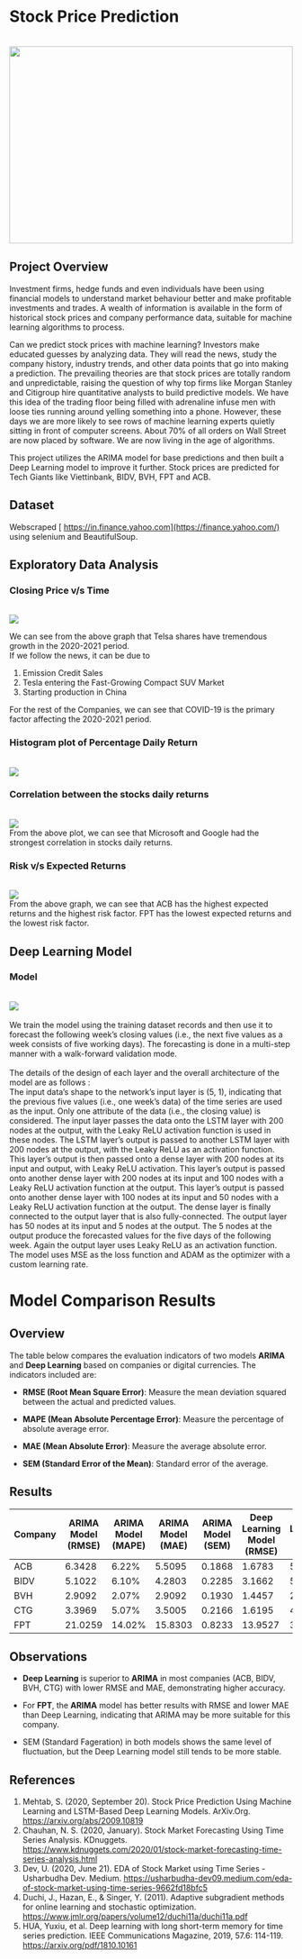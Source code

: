 # Stock Price Prediction
<br>
<img src='images/Stock-Price-Prediction.jpg' width = '100%' height='350px'>

## Project Overview

Investment firms, hedge funds and even individuals have been using financial models to understand market behaviour better and make profitable investments and trades. A wealth of information is available in the form of historical stock prices and company performance data, suitable for machine learning algorithms to process.

Can we predict stock prices with machine learning? Investors make educated guesses by analyzing data. They will read the news, study the company history, industry trends, and other data points that go into making a prediction. The prevailing theories are that stock prices are totally random and unpredictable, raising the question of why top firms like Morgan Stanley and Citigroup hire quantitative analysts to build predictive models. We have this idea of the trading floor being filled with adrenaline infuse men with loose ties running around yelling something into a phone. However, these days we are more likely to see rows of machine learning experts quietly sitting in front of computer screens. About 70% of all orders on Wall Street are now placed by software. We are now living in the age of algorithms.

This project utilizes the ARIMA model for base predictions and then built a Deep Learning model to improve it further. Stock prices are predicted for Tech Giants like Viettinbank, BIDV, BVH, FPT and ACB.


## Dataset
Webscraped [ https://in.finance.yahoo.com](https://finance.yahoo.com/) using selenium and BeautifulSoup.

## Exploratory Data Analysis

### Closing Price v/s Time
<br>
<img src='images/Closing_Price_and_Time.png'>

We can see from the above graph that Telsa shares have tremendous growth in the 2020-2021 period.
<br>
If we follow the news, it can be due to

1. Emission Credit Sales
2. Tesla entering the Fast-Growing Compact SUV Market
3. Starting production in China

For the rest of the Companies, we can see that COVID-19 is the primary factor affecting the 2020-2021 period.
<br>

### Histogram plot of Percentage Daily Return 
<br>
<img src='images/Daily_Returns.png'>


### Correlation between the stocks daily returns
<br>
<img src='images/output3.png'>
<br>
From the above plot, we can see that Microsoft and Google had the strongest correlation in stocks daily returns.

### Risk v/s Expected Returns
<br>
<img src='images/Risk_vs_Expected_Returns.png'>
<br>
From the above graph, we can see that ACB has the highest expected returns and the highest risk factor. FPT has the lowest expected returns and the lowest risk factor.

## Deep Learning Model

### Model
<br>
<img src='images/model1.png'>
<br><br>
We train the model using the training dataset records and then use it to forecast the following week’s closing values (i.e., the next five values as a week consists of five working days). The forecasting is done in a multi-step manner with a walk-forward validation mode. <br><br> 
The details of the design of each layer and the overall architecture of the model are as follows :
<br>
The input data’s shape to the network’s input layer is (5, 1), indicating that the previous five values (i.e., one week’s data) of the time series are used as the input. Only one attribute of the data (i.e., the closing value) is considered. The input layer passes the data onto the LSTM layer with 200 nodes at the output, with the Leaky ReLU activation function is used in these nodes. The LSTM layer’s output is passed to another LSTM layer with 200 nodes at the output, with the Leaky ReLU as an activation function. This layer’s output is then passed onto a dense layer with 200 nodes at its input and output, with Leaky ReLU activation. This layer’s output is passed onto another dense layer with 200 nodes at its input and 100 nodes with a Leaky ReLU activation function at the output. This layer’s output is passed onto another dense layer with 100 nodes at its input and 50 nodes with a Leaky ReLU activation function at the output. The dense layer is finally connected to the output layer that is also fully-connected. The output layer has 50 nodes at its input and 5 nodes at the output. The 5 nodes at the output produce the forecasted values for the five days of the following week. Again the output layer uses Leaky ReLU as an activation function. The model uses MSE as the loss function and ADAM as the optimizer with a custom learning rate. 

# Model Comparison Results

## Overview

The table below compares the evaluation indicators of two models **ARIMA** and **Deep Learning** based on companies or digital currencies. The indicators included are:

- **RMSE (Root Mean Square Error)**: Measure the mean deviation squared between the actual and predicted values.

- **MAPE (Mean Absolute Percentage Error)**: Measure the percentage of absolute average error.

- **MAE (Mean Absolute Error)**: Measure the average absolute error.

- **SEM (Standard Error of the Mean)**: Standard error of the average.

## Results

| Company | ARIMA Model (RMSE) | ARIMA Model (MAPE) | ARIMA Model (MAE) | ARIMA Model (SEM) | Deep Learning Model (RMSE) | Deep Learning Model (MAPE) | Deep Learning Model (MAE) | Deep Learning Model (SEM) |
| ------- | ------------------ | ------------------ | ----------------- | ----------------- | -------------------------- | -------------------------- | ------------------------- | ------------------------- |
| ACB     | 6.3428             | 6.22%              | 5.5095            | 0.1868            | 1.6783                      | 5.39%                      | 1.3827                    | 0.0699                    |
| BIDV    | 5.1022             | 6.10%              | 4.2803            | 0.2285            | 3.1662                      | 5.46%                      | 2.5834                    | 0.1244                    |
| BVH     | 2.9092             | 2.07%              | 2.9092            | 0.1930            | 1.4457                      | 2.58%                      | 1.0944                    | 0.0863                    |
| CTG     | 3.3969             | 5.07%              | 3.5005            | 0.2166            | 1.6195                      | 4.00%                      | 1.2687                    | 0.0813                    |
| FPT     | 21.0259            | 14.02%             | 15.8303           | 0.8233            | 13.9527                     | 36.71%                     | 11.6538                   | 0.4630                    |

## Observations

- **Deep Learning** is superior to **ARIMA** in most companies (ACB, BIDV, BVH, CTG) with lower RMSE and MAE, demonstrating higher accuracy.

- For **FPT**, the **ARIMA** model has better results with RMSE and lower MAE than Deep Learning, indicating that ARIMA may be more suitable for this company.

- SEM (Standard Fageration) in both models shows the same level of fluctuation, but the Deep Learning model still tends to be more stable.

## References
1. Mehtab, S. (2020, September 20). Stock Price Prediction Using Machine Learning and LSTM-Based Deep Learning Models. ArXiv.Org. https://arxiv.org/abs/2009.10819
2. Chauhan, N. S. (2020, January). Stock Market Forecasting Using Time Series Analysis. KDnuggets. https://www.kdnuggets.com/2020/01/stock-market-forecasting-time-series-analysis.html
3. Dev, U. (2020, June 21). EDA of Stock Market using Time Series - Usharbudha Dev. Medium. https://usharbudha-dev09.medium.com/eda-of-stock-market-using-time-series-9662fd18bfc5
4. Duchi, J., Hazan, E., & Singer, Y. (2011). Adaptive subgradient methods for online learning and stochastic optimization. https://www.jmlr.org/papers/volume12/duchi11a/duchi11a.pdf
5. HUA, Yuxiu, et al. Deep learning with long short-term memory for time series prediction. IEEE Communications Magazine, 2019, 57.6: 114-119. https://arxiv.org/pdf/1810.10161


